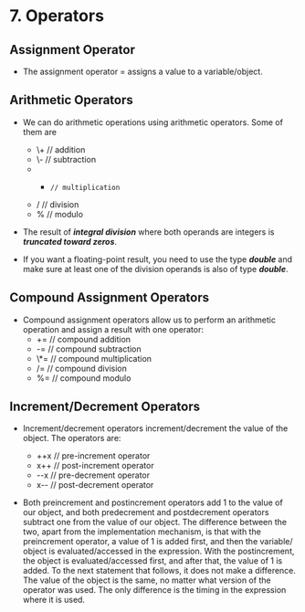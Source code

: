# 7. Operators

## Assignment Operator

- The assignment operator = assigns a value to a variable/object.

## Arithmetic Operators

- We can do arithmetic operations using arithmetic operators. Some of them are
	- \\+     // addition
	- \\-     // subtraction
	- *     // multiplication
	- /     // division
	- %   // modulo

- The result of ***integral division*** where both operands are integers is ***truncated toward zeros***.
- If you want a floating-point result, you need to use the type ***double*** and make sure at least one of the division operands is also of type ***double***.

## Compound Assignment Operators

- Compound assignment operators allow us to perform an arithmetic operation and assign a result with one operator:
	- += // compound addition
	- -= // compound subtraction
	- \\\*= // compound multiplication
	- /= // compound division
	- %= // compound modulo

## Increment/Decrement Operators

- Increment/decrement operators increment/decrement the value of the object. The operators are:
	- ++x // pre-increment operator
	- x++ // post-increment operator
	- --x // pre-decrement operator
	- x-- // post-decrement operator

- Both preincrement and postincrement operators add 1 to the value of our object, and both predecrement and postdecrement operators subtract one from the value of our object. The difference between the two, apart from the implementation mechanism, is that with the preincrement operator, a value of 1 is added first, and then the variable/ object is evaluated/accessed in the expression. With the postincrement, the object is evaluated/accessed first, and after that, the value of 1 is added. To the next statement that follows, it does not make a difference. The value of the object is the same, no matter what version of the operator was used. The only difference is the timing in the expression where it is used.